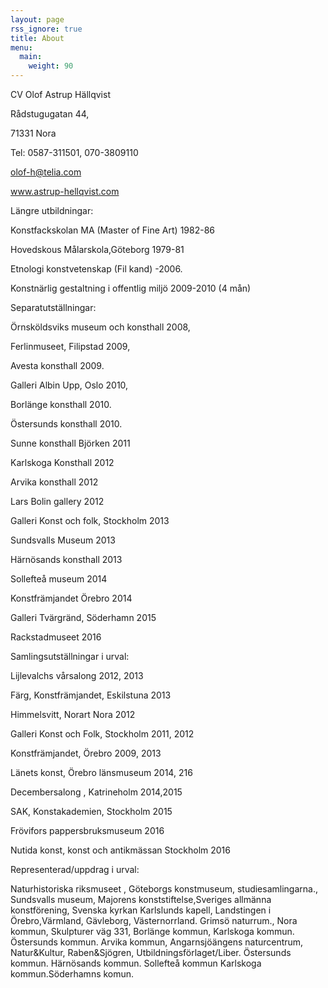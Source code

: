 ```yaml
---
layout: page
rss_ignore: true
title: About
menu:
  main:
    weight: 90
---
```


CV Olof Astrup Hällqvist

 

Rådstugugatan 44,  

71331 Nora                 

Tel: 0587-311501, 070-3809110    

olof-h@telia.com 

www.astrup-hellqvist.com    

 

Längre utbildningar:

Konstfackskolan  MA (Master of Fine Art) 1982-86

Hovedskous Målarskola,Göteborg 1979-81

Etnologi konstvetenskap (Fil kand) -2006.

Konstnärlig gestaltning i offentlig miljö 2009-2010 (4 mån)

 

Separatutställningar: 

Örnsköldsviks museum och konsthall 2008, 

Ferlinmuseet, Filipstad 2009, 

Avesta konsthall 2009.

Galleri Albin Upp, Oslo 2010, 

Borlänge konsthall 2010. 

Östersunds konsthall 2010.

Sunne konsthall Björken 2011

Karlskoga Konsthall  2012

Arvika konsthall 2012

Lars Bolin gallery 2012

Galleri Konst och folk, Stockholm 2013

Sundsvalls Museum 2013

Härnösands konsthall 2013

Sollefteå museum 2014

Konstfrämjandet Örebro 2014

Galleri Tvärgränd, Söderhamn 2015

Rackstadmuseet 2016

 

 

Samlingsutställningar i urval:

Lijlevalchs vårsalong 2012, 2013

Färg, Konstfrämjandet, Eskilstuna 2013

Himmelsvitt, Norart Nora 2012

Galleri Konst och Folk, Stockholm 2011, 2012

Konstfrämjandet, Örebro 2009, 2013

Länets konst, Örebro länsmuseum 2014, 216

Decembersalong , Katrineholm 2014,2015

SAK, Konstakademien, Stockholm 2015

Frövifors pappersbruksmuseum 2016

Nutida konst, konst och antikmässan Stockholm 2016

 

 

Representerad/uppdrag  i urval:

Naturhistoriska riksmuseet , Göteborgs konstmuseum, studiesamlingarna., Sundsvalls museum, Majorens konststiftelse,Sveriges allmänna konstförening, Svenska kyrkan Karlslunds kapell, Landstingen i Örebro,Värmland, Gävleborg, Västernorrland. Grimsö naturrum., Nora kommun, Skulpturer väg 331, Borlänge kommun, Karlskoga kommun. Östersunds kommun. Arvika kommun, Angarnsjöängens naturcentrum, Natur&Kultur, Raben&Sjögren,  Utbildningsförlaget/Liber. Östersunds kommun. Härnösands kommun. Sollefteå kommun  Karlskoga kommun.Söderhamns komun.
